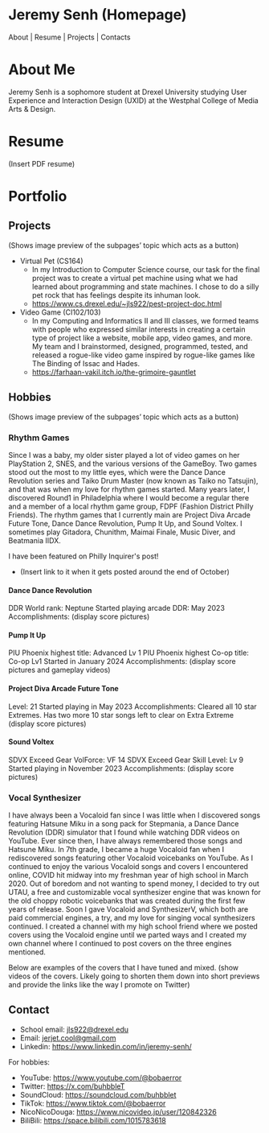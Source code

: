 # Jeremy Senh (Homepage)
About | Resume | Projects | Contacts

# About Me
Jeremy Senh is a sophomore student at Drexel University studying User Experience and Interaction Design (UXID) at the Westphal College of Media Arts & Design.

# Resume
(Insert PDF resume)

# Portfolio

## Projects
(Shows image preview of the subpages’ topic which acts as a button)
- Virtual Pet (CS164)
  - In my Introduction to Computer Science course, our task for the final project was to create a virtual pet machine using what we had learned about programming and state machines. I chose to do a silly pet rock that has feelings despite its inhuman look.
  - https://www.cs.drexel.edu/~jls922/pest-project-doc.html
- Video Game (CI102/103)
  - In my Computing and Informatics II and III classes, we formed teams with people who expressed similar interests in creating a certain type of project like a website, mobile app, video games, and more. My team and I brainstormed, designed, programmed, tested, and released a rogue-like video game inspired by rogue-like games like The Binding of Issac and Hades.
  - https://farhaan-vakil.itch.io/the-grimoire-gauntlet 

## Hobbies
(Shows image preview of the subpages’ topic which acts as a button)
### Rhythm Games
Since I was a baby, my older sister played a lot of video games on her PlayStation 2, SNES, and the various versions of the GameBoy. Two games stood out the most to my little eyes, which were the Dance Dance Revolution series and Taiko Drum Master (now known as Taiko no Tatsujin), and that was when my love for rhythm games started. Many years later, I discovered Round1 in Philadelphia where I would become a regular there and a member of a local rhythm game group, FDPF (Fashion District Philly Friends).
The rhythm games that I currently main are Project Diva Arcade Future Tone, Dance Dance Revolution, Pump It Up, and Sound Voltex. I sometimes play Gitadora, Chunithm, Maimai Finale, Music Diver, and Beatmania IIDX. 

I have been featured on Philly Inquirer's post!
- (Insert link to it when it gets posted around the end of October)

#### Dance Dance Revolution
DDR World rank: Neptune
Started playing arcade DDR: May 2023
Accomplishments: (display score pictures)
#### Pump It Up
PIU Phoenix highest title: Advanced Lv 1
PIU Phoenix highest Co-op title: Co-op Lv1
Started in January 2024
Accomplishments: (display score pictures and gameplay videos)
#### Project Diva Arcade Future Tone
Level: 21
Started playing in May 2023
Accomplishments: 
Cleared all 10 star Extremes.
Has two more 10 star songs left to clear on Extra Extreme
(display score pictures)
#### Sound Voltex
SDVX Exceed Gear VolForce: VF 14
SDVX Exceed Gear Skill Level: Lv 9
Started playing in November 2023
Accomplishments: (display score pictures)

### Vocal Synthesizer
I have always been a Vocaloid fan since I was little when I discovered songs featuring Hatsune Miku in a song pack for Stepmania, a Dance Dance Revolution (DDR) simulator that I found while watching DDR videos on YouTube. Ever since then, I have always remembered those songs and Hatsune Miku. In 7th grade, I became a huge Vocaloid fan when I rediscovered songs featuring other Vocaloid voicebanks on YouTube. As I continued to enjoy the various Vocaloid songs and covers I encountered online, COVID hit midway into my freshman year of high school in March 2020. Out of boredom and not wanting to spend money, I decided to try out UTAU, a free and customizable vocal synthesizer engine that was known for the old choppy robotic voicebanks that was created during the first few years of release. Soon I gave Vocaloid and SynthesizerV, which both are paid commercial engines, a try, and my love for singing vocal synthesizers continued. I created a channel with my high school friend where we posted covers using the Vocaloid engine until we parted ways and I created my own channel where I continued to post covers on the three engines mentioned.

Below are examples of the covers that I have tuned and mixed.
(show videos of the covers. Likely going to shorten them down into short previews and provide the links like the way I promote on Twitter)


## Contact
- School email: jls922@drexel.edu
- Email: jerjet.cool@gmail.com 
- Linkedin: https://www.linkedin.com/in/jeremy-senh/

For hobbies:
- YouTube: https://www.youtube.com/@bobaerror 
- Twitter: https://x.com/buhbbleT 
- SoundCloud: https://soundcloud.com/buhbblet 
- TikTok: https://www.tiktok.com/@bobaerror 
- NicoNicoDouga: https://www.nicovideo.jp/user/120842326 
- BiliBili: https://space.bilibili.com/1015783618 